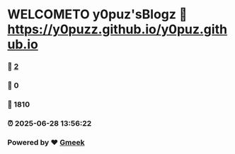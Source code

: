 # WELCOMETO y0puz'sBlogz :link: https://y0puzz.github.io/y0puz.github.io 
### :page_facing_up: [2](https://y0puzz.github.io/y0puz.github.io/tag.html) 
### :speech_balloon: 0 
### :hibiscus: 1810 
### :alarm_clock: 2025-06-28 13:56:22 
### Powered by :heart: [Gmeek](https://github.com/Meekdai/Gmeek)
